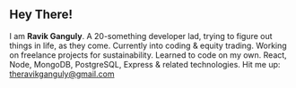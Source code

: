 ## Hey There!

I am **Ravik Ganguly**. A 20-something developer lad, trying to figure out things in life, as they come. Currently into coding & equity trading. Working on freelance projects for sustainability. Learned to code on my own. React, Node, MongoDB, PostgreSQL, Express & related technologies. Hit me up: theravikganguly@gmail.com
